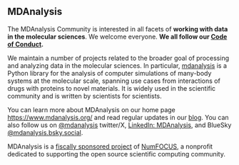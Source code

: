 ## MDAnalysis

The MDAnalysis Community is interested in all facets of **working with data in the molecular sciences**. We welcome everyone. **We all follow our [Code of Conduct](https://www.mdanalysis.org/pages/conduct/).**

We maintain a number of projects related to the broader goal of processing and analyzing data in the molecular sciences. In particular, [mdanalysis](https://github.com/MDAnalysis/mdanalysis) is a Python library for the analysis of computer simulations of many-body systems at the molecular scale, spanning use cases from interactions of drugs with proteins to novel materials. It is widely used in the scientific community and is written by scientists for scientists. 

You can learn more about MDAnalysis on our home page https://www.mdanalysis.org/ and read regular updates in our [blog](https://www.mdanalysis.org/blog/). You can also follow us on [@mdanalysis](https://twitter.com/mdanalysis) twitter/X, [LinkedIn: MDAnalysis](https://www.linkedin.com/company/mdanalysis/), and BlueSky [@mdanalysis.bsky.social](https://bsky.app/profile/mdanalysis.bsky.social). 

MDAnalysis is a [fiscally sponsored project](https://numfocus.org/project/mdanalysis) of [NumFOCUS](https://www.numfocus.org/), a nonprofit dedicated to supporting the open source scientific computing community.


